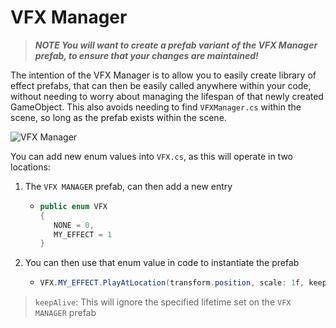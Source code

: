 ﻿# VFX Manager
> **_NOTE You will want to create a prefab variant of the VFX Manager prefab, to ensure that your changes are maintained!_**

The intention of the VFX Manager is to allow you to easily create library of effect prefabs, that can then be easily called
anywhere within your code, without needing to worry about managing the lifespan of that newly created GameObject. This
also avoids needing to find `VFXManager.cs` within the scene, so long as the prefab exists within the scene.

![VFX Manager](../Images/vfx_manager.png)

You can add new enum values into `VFX.cs`, as this will operate in two locations:

1. The `VFX MANAGER` prefab, can then add a new entry
    - ```csharp
      public enum VFX
      {
         NONE = 0,
         MY_EFFECT = 1
      }      
2. You can then use that enum value in code to instantiate the prefab
    - ```csharp
      VFX.MY_EFFECT.PlayAtLocation(transform.position, scale: 1f, keepAlive: false);

> `keepAlive`: This will ignore the specified lifetime set on the `VFX MANAGER` prefab